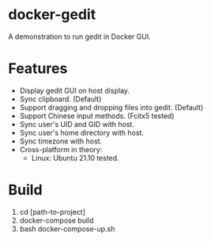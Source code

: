 # docker-gedit
A demonstration to run gedit in Docker GUI.

# Features

- Display gedit GUI on host display.
- Sync clipboard. (Default)
- Support dragging and dropping files into gedit. (Default)
- Support Chinese input methods. (Fcitx5 tested)
- Sync user's UID and GID with host.
- Sync user's home directory with host.
- Sync timezone with host.
- Cross-platform in theory: 
  * Linux: Ubuntu 21.10 tested.

# Build

1. cd [path-to-project]
1. docker-compose build
2. bash docker-compose-up.sh